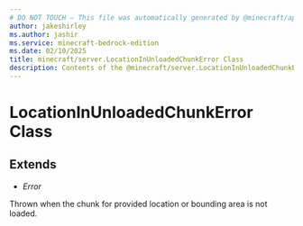 ```yaml
---
# DO NOT TOUCH — This file was automatically generated by @minecraft/api-docs-generator, to report problems file an issue at https://github.com/Mojang/minecraft-scripting-libraries
author: jakeshirley
ms.author: jashir
ms.service: minecraft-bedrock-edition
ms.date: 02/10/2025
title: minecraft/server.LocationInUnloadedChunkError Class
description: Contents of the @minecraft/server.LocationInUnloadedChunkError class.
---
```

# LocationInUnloadedChunkError Class

## Extends
- *Error*

Thrown when the chunk for provided location or bounding area is not loaded.
